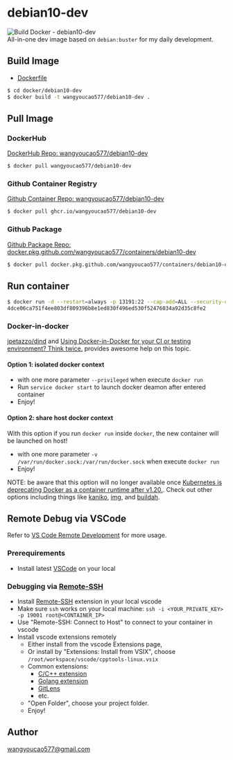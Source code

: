 # debian10-dev
![Build Docker - debian10-dev](https://github.com/wangyoucao577/containers/workflows/Build%20Docker%20-%20debian10-dev/badge.svg)    
All-in-one dev image based on `debian:buster` for my daily development.     

## Build Image
- [Dockerfile](./Dockerfile)

```bash
$ cd docker/debian10-dev
$ docker build -t wangyoucao577/debian10-dev .  
```

## Pull Image 
### DockerHub
[DockerHub Repo: wangyoucao577/debian10-dev](https://hub.docker.com/r/wangyoucao577/debian10-dev)    
```bash
$ docker pull wangyoucao577/debian10-dev
```

### Github Container Registry
[Github Container Repo: wangyoucao577/debian10-dev](https://github.com/users/wangyoucao577/packages/container/package/debian10-dev)
```bash
$ docker pull ghcr.io/wangyoucao577/debian10-dev
```

### Github Package
[Github Package Repo: docker.pkg.github.com/wangyoucao577/containers/debian10-dev](https://github.com/wangyoucao577/containers/packages/493706)

```bash
$ docker pull docker.pkg.github.com/wangyoucao577/containers/debian10-dev
```


## Run container

```bash
$ docker run -d --restart=always -p 13191:22 --cap-add=ALL --security-opt seccomp=unconfined wangyoucao577/debian10-dev
4dce06ca751f4ee803df809396b8e1ed830f496ed530f52476034a92d35c8fe2
```
### Docker-in-docker
[jpetazzo/dind](https://github.com/jpetazzo/dind) and [Using Docker-in-Docker for your CI or testing environment? Think twice.](http://jpetazzo.github.io/2015/09/03/do-not-use-docker-in-docker-for-ci/) provides awesome help on this topic.    

#### Option 1: isolated docker context

- with one more parameter `--privileged` when execute `docker run`
- Run `service docker start` to launch docker deamon after entered container 
- Enjoy! 

#### Option 2: share host docker context
With this option if you run `docker run` inside `docker`, the new container will be launched on host!    

- with one more parameter `-v /var/run/docker.sock:/var/run/docker.sock` when execute `docker run`
- Enjoy!    

NOTE: be aware that this option will no longer available once [Kubernetes is deprecating Docker as a container runtime after v1.20.](https://kubernetes.io/blog/2020/12/02/dont-panic-kubernetes-and-docker/). Check out other options including things like [kaniko](https://github.com/GoogleContainerTools/kaniko), [img](https://github.com/genuinetools/img), and [buildah](https://github.com/containers/buildah).     



## Remote Debug via VSCode
Refer to [VS Code Remote Development](https://code.visualstudio.com/docs/remote/remote-overview) for more usage.    

### Prerequirements

- Install latest [VSCode](https://code.visualstudio.com/) on your local 

### Debugging via [Remote-SSH](https://marketplace.visualstudio.com/items?itemName=ms-vscode-remote.remote-ssh)

- Install [Remote-SSH](https://marketplace.visualstudio.com/items?itemName=ms-vscode-remote.remote-ssh) extension in your local vscode 
- Make sure `ssh` works on your local machine: `ssh -i <YOUR_PRIVATE_KEY> -p 19001 root@<CONTAINER_IP>`
- Use "Remote-SSH: Connect to Host" to connect to your container in vscode
- Install vscode extensions remotely
  - Either install from the vscode Extensions page, 
  - Or install by "Extensions: Install from VSIX", choose `/root/workspace/vscode/cpptools-linux.vsix`
  - Common extensions:    
    - [C/C++ extension](https://marketplace.visualstudio.com/items?itemName=ms-vscode.cpptools)   
    - [Golang extension](https://marketplace.visualstudio.com/items?itemName=golang.go)
    - [GitLens](https://marketplace.visualstudio.com/items?itemName=eamodio.gitlens)
    - etc.    
  - "Open Folder", choose your project folder.    
  - Enjoy!    

## Author
wangyoucao577@gmail.com

